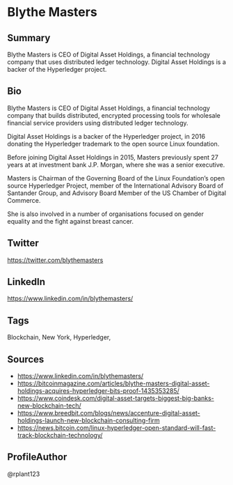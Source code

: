 # Blythe Masters 

## Summary
Blythe Masters is CEO of Digital Asset Holdings, a financial technology company that uses distributed ledger technology. Digital Asset Holdings is a backer of the Hyperledger project. 

## Bio
Blythe Masters is CEO of Digital Asset Holdings, a financial technology company that builds distributed, encrypted processing tools for wholesale financial service providers using distributed ledger technology. 

Digital Asset Holdings is a backer of the Hyperledger project, in 2016 donating the Hyperledger trademark to the open source Linux foundation.

Before joining Digital Asset Holdings in 2015, Masters previously spent 27 years at at investment bank J.P. Morgan, where she was a senior executive. 

Masters is Chairman of the Governing Board of the Linux Foundation’s open source Hyperledger Project, member of the International Advisory Board of Santander Group, and Advisory Board Member of the US Chamber of Digital Commerce.

She is also involved in a number of organisations focused on gender equality and the fight against breast cancer.

## Twitter
https://twitter.com/blythemasters

## LinkedIn
https://www.linkedin.com/in/blythemasters/

## Tags
Blockchain, New York, Hyperledger,

## Sources
- https://www.linkedin.com/in/blythemasters/
- https://bitcoinmagazine.com/articles/blythe-masters-digital-asset-holdings-acquires-hyperledger-bits-proof-1435353285/
- https://www.coindesk.com/digital-asset-targets-biggest-big-banks-new-blockchain-tech/ 
- https://www.breedbit.com/blogs/news/accenture-digital-asset-holdings-launch-new-blockchain-consulting-firm
- https://news.bitcoin.com/linux-hyperledger-open-standard-will-fast-track-blockchain-technology/

## ProfileAuthor
@rplant123

